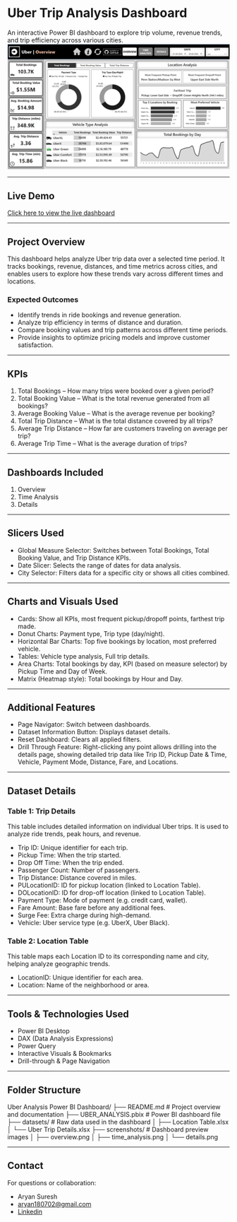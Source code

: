 # Uber Trip Analysis Dashboard

An interactive Power BI dashboard to explore trip volume, revenue trends, and trip efficiency across various cities.
![Dashboard Overview](screenshots/overview.png)


---

## Live Demo

[Click here to view the live dashboard](https://app.powerbi.com/view?r=eyJrIjoiYjEyNTAxNWQtMmEwOC00YjNhLTg2MTgtMjU2NGQxMjkwYzk1IiwidCI6ImE2MDRmOGE5LTE3ZjMtNGRiMy04Njk5LWFhZDQ1NjBiYzQ1YyJ9&pageName=7f5833854938eee274c5)

---

## Project Overview

This dashboard helps analyze Uber trip data over a selected time period. It tracks bookings, revenue, distances, and time metrics across cities, and enables users to explore how these trends vary across different times and locations.

### Expected Outcomes

* Identify trends in ride bookings and revenue generation.
* Analyze trip efficiency in terms of distance and duration.
* Compare booking values and trip patterns across different time periods.
* Provide insights to optimize pricing models and improve customer satisfaction.

---

## KPIs

1. Total Bookings – How many trips were booked over a given period?
2. Total Booking Value – What is the total revenue generated from all bookings?
3. Average Booking Value – What is the average revenue per booking?
4. Total Trip Distance – What is the total distance covered by all trips?
5. Average Trip Distance – How far are customers traveling on average per trip?
6. Average Trip Time – What is the average duration of trips?

---

## Dashboards Included

1. Overview
2. Time Analysis
3. Details

---

## Slicers Used

* Global Measure Selector: Switches between Total Bookings, Total Booking Value, and Trip Distance KPIs.
* Date Slicer: Selects the range of dates for data analysis.
* City Selector: Filters data for a specific city or shows all cities combined.

---

## Charts and Visuals Used

* Cards: Show all KPIs, most frequent pickup/dropoff points, farthest trip made.
* Donut Charts: Payment type, Trip type (day/night).
* Horizontal Bar Charts: Top five bookings by location, most preferred vehicle.
* Tables: Vehicle type analysis, Full trip details.
* Area Charts: Total bookings by day, KPI (based on measure selector) by Pickup Time and Day of Week.
* Matrix (Heatmap style): Total bookings by Hour and Day.

---

## Additional Features

* Page Navigator: Switch between dashboards.
* Dataset Information Button: Displays dataset details.
* Reset Dashboard: Clears all applied filters.
* Drill Through Feature: Right-clicking any point allows drilling into the details page, showing detailed trip data like Trip ID, Pickup Date & Time, Vehicle, Payment Mode, Distance, Fare, and Locations.

---

## Dataset Details

### Table 1: Trip Details

This table includes detailed information on individual Uber trips. It is used to analyze ride trends, peak hours, and revenue.

* Trip ID: Unique identifier for each trip.
* Pickup Time: When the trip started.
* Drop Off Time: When the trip ended.
* Passenger Count: Number of passengers.
* Trip Distance: Distance covered in miles.
* PULocationID: ID for pickup location (linked to Location Table).
* DOLocationID: ID for drop-off location (linked to Location Table).
* Payment Type: Mode of payment (e.g. credit card, wallet).
* Fare Amount: Base fare before any additional fees.
* Surge Fee: Extra charge during high-demand.
* Vehicle: Uber service type (e.g. UberX, Uber Black).

### Table 2: Location Table

This table maps each Location ID to its corresponding name and city, helping analyze geographic trends.

* LocationID: Unique identifier for each area.
* Location: Name of the neighborhood or area.

---

## Tools & Technologies Used

* Power BI Desktop
* DAX (Data Analysis Expressions)
* Power Query
* Interactive Visuals & Bookmarks
* Drill-through & Page Navigation
  
---

## Folder Structure
Uber Analysis Power BI Dashboard/
├── README.md # Project overview and documentation
├── UBER_ANALYSIS.pbix # Power BI dashboard file
├── datasets/ # Raw data used in the dashboard
│ ├── Location Table.xlsx
│ └── Uber Trip Details.xlsx
├── screenshots/ # Dashboard preview images
│ ├── overview.png
│ ├── time_analysis.png
│ └── details.png

---

## Contact

For questions or collaboration:

* Aryan Suresh
* aryan180702@gmail.com
* [Linkedin](https://www.linkedin.com/in/aryansuresh/)

